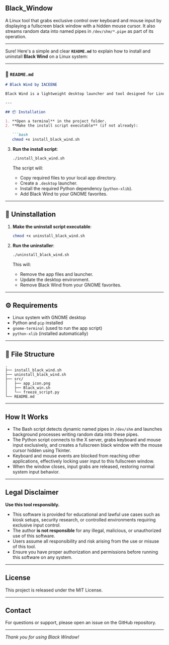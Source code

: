 ## Black_Window

A Linux tool that grabs exclusive control over keyboard and mouse input by displaying a fullscreen black window with a hidden mouse cursor. It also streams random data into named pipes in `/dev/shm/*.pipe` as part of its operation.

---

Sure! Here's a simple and clear **`README.md`** to explain how to install and uninstall **Black Wind** on a Linux system:

---

### 📄 `README.md`

````markdown
# Black Wind by IACEENE

Black Wind is a lightweight desktop launcher and tool designed for Linux systems using the GNOME desktop environment.

---

## 📦 Installation

1. **Open a terminal** in the project folder.
2. **Make the install script executable** (if not already):

   ```bash
   chmod +x install_black_wind.sh
````

3. **Run the install script**:

   ```bash
   ./install_black_wind.sh
   ```

   The script will:

   * Copy required files to your local app directory.
   * Create a `.desktop` launcher.
   * Install the required Python dependency (`python-xlib`).
   * Add Black Wind to your GNOME favorites.

---

## 🧹 Uninstallation

1. **Make the uninstall script executable**:

   ```bash
   chmod +x uninstall_black_wind.sh
   ```

2. **Run the uninstaller**:

   ```bash
   ./uninstall_black_wind.sh
   ```

   This will:

   * Remove the app files and launcher.
   * Update the desktop environment.
   * Remove Black Wind from your GNOME favorites.

---

## ⚙️ Requirements

* Linux system with GNOME desktop
* Python and `pip` installed
* `gnome-terminal` (used to run the app script)
* `python-xlib` (installed automatically)

---

## 📁 File Structure

```
.
├── install_black_wind.sh
├── uninstall_black_wind.sh
├── src/
│   ├── app_icon.png
│   ├── Black_win.sh
│   └── freeze_script.py
└── README.md
```

---

## How It Works

* The Bash script detects dynamic named pipes in `/dev/shm` and launches background processes writing random data into these pipes.
* The Python script connects to the X server, grabs keyboard and mouse input exclusively, and creates a fullscreen black window with the mouse cursor hidden using Tkinter.
* Keyboard and mouse events are blocked from reaching other applications, effectively locking user input to this fullscreen window.
* When the window closes, input grabs are released, restoring normal system input behavior.

---

## Legal Disclaimer

**Use this tool responsibly.**

* This software is provided for educational and lawful use cases such as kiosk setups, security research, or controlled environments requiring exclusive input control.
* The author **is not responsible** for any illegal, malicious, or unauthorized use of this software.
* Users assume all responsibility and risk arising from the use or misuse of this tool.
* Ensure you have proper authorization and permissions before running this software on any system.

---

## License

This project is released under the MIT License.

---

## Contact

For questions or support, please open an issue on the GitHub repository.

---

*Thank you for using Black Window!*
